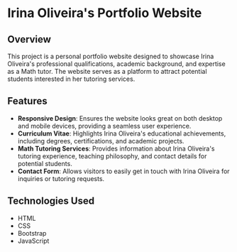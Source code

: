 # Irina Oliveira's Portfolio Website

## Overview
This project is a personal portfolio website designed to showcase Irina Oliveira's professional qualifications, academic background, and expertise as a Math tutor. The website serves as a platform to attract potential students interested in her tutoring services.

## Features
- **Responsive Design**: Ensures the website looks great on both desktop and mobile devices, providing a seamless user experience.
- **Curriculum Vitae**: Highlights Irina Oliveira's educational achievements, including degrees, certifications, and academic projects.
- **Math Tutoring Services**: Provides information about Irina Oliveira's tutoring experience, teaching philosophy, and contact details for potential students.
- **Contact Form**: Allows visitors to easily get in touch with Irina Oliveira for inquiries or tutoring requests.

## Technologies Used
- HTML
- CSS
- Bootstrap
- JavaScript